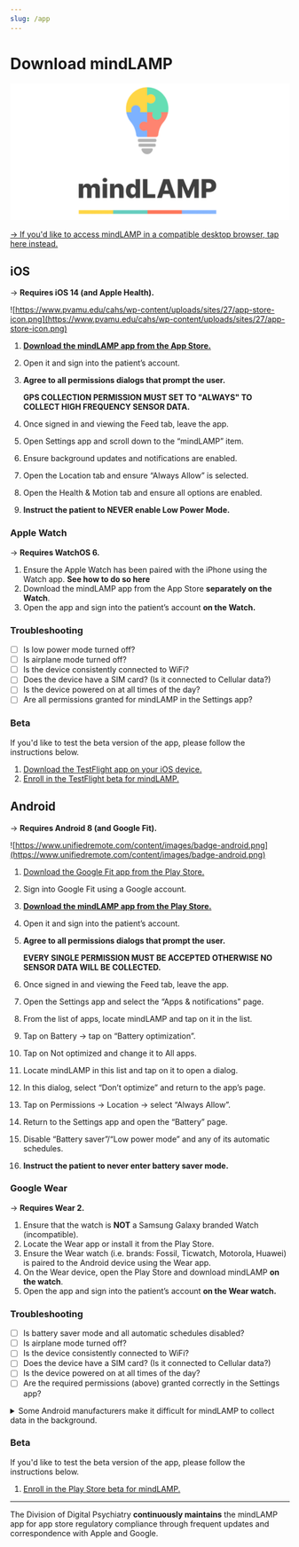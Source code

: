```yaml
---
slug: /app
---
```


# Download mindLAMP

![](/banner.png)

[→ If you'd like to access mindLAMP in a compatible desktop browser, tap here instead.](https://dashboard.lamp.digital)

## iOS

→ **Requires iOS 14 (and Apple Health).**

![https://www.pvamu.edu/cahs/wp-content/uploads/sites/27/app-store-icon.png](https://www.pvamu.edu/cahs/wp-content/uploads/sites/27/app-store-icon.png)

1. [**Download the mindLAMP app from the App Store.**](https://apps.apple.com/us/app/mindlamp/id1495947054)
2. Open it and sign into the patient’s account. 
3. **Agree to all permissions dialogs that prompt the user.**

    **GPS COLLECTION PERMISSION MUST SET TO "ALWAYS" TO COLLECT HIGH FREQUENCY SENSOR DATA.**

4. Once signed in and viewing the Feed tab, leave the app.
5. Open Settings app and scroll down to the “mindLAMP” item.
6. Ensure background updates and notifications are enabled.
7. Open the Location tab and ensure “Always Allow” is selected.
8. Open the Health & Motion tab and ensure all options are enabled.
9. **Instruct the patient to NEVER enable Low Power Mode.**

### Apple Watch

→ **Requires WatchOS 6.**

1. Ensure the Apple Watch has been paired with the iPhone using the Watch app. **See how to do so here**
2. Download the mindLAMP app from the App Store **separately on the Watch**.
3. Open the app and sign into the patient’s account **on the Watch.**

### Troubleshooting

- [ ]  Is low power mode turned off?
- [ ]  Is airplane mode turned off?
- [ ]  Is the device consistently connected to WiFi?
- [ ]  Does the device have a SIM card? (Is it connected to Cellular data?)
- [ ]  Is the device powered on at all times of the day?
- [ ]  Are all permissions granted for mindLAMP in the Settings app?

### Beta

If you'd like to test the beta version of the app, please follow the instructions below.

1. [Download the TestFlight app on your iOS device.](https://apps.apple.com/us/app/testflight/id899247664)
2. [Enroll in the TestFlight beta for mindLAMP.](https://testflight.apple.com/join/TSpdLc6U)

## Android

→ **Requires Android 8 (and Google Fit).**

![https://www.unifiedremote.com/content/images/badge-android.png](https://www.unifiedremote.com/content/images/badge-android.png)

1. [Download the Google Fit app from the Play Store.](https://play.google.com/store/apps/details?id=com.google.android.apps.fitness)
2. Sign into Google Fit using a Google account.
3. [**Download the mindLAMP app from the Play Store.**](https://play.google.com/apps/details?id=digital.lamp.mindlamp) 
4. Open it and sign into the patient’s account. 
5. **Agree to all permissions dialogs that prompt the user.**

    **EVERY SINGLE PERMISSION MUST BE ACCEPTED OTHERWISE NO SENSOR DATA WILL BE COLLECTED.**

6. Once signed in and viewing the Feed tab, leave the app. 
7. Open the Settings app and select the “Apps & notifications” page.
8. From the list of apps, locate mindLAMP and tap on it in the list.
9. Tap on Battery → tap on “Battery optimization”.
10. Tap on Not optimized and change it to All apps.
11. Locate mindLAMP in this list and tap on it to open a dialog.
12. In this dialog, select “Don’t optimize” and return to the app’s page.
13. Tap on Permissions → Location → select “Always Allow”.
14. Return to the Settings app and open the “Battery” page. 
15. Disable “Battery saver”/“Low power mode” and any of its automatic schedules.
16. **Instruct the patient to never enter battery saver mode.**

### Google Wear

→ **Requires Wear 2.**

1. Ensure that the watch is **NOT** a Samsung Galaxy branded Watch (incompatible).
2. Locate the Wear app or install it from the Play Store.
3. Ensure the Wear watch (i.e. brands: Fossil, Ticwatch, Motorola, Huawei) is paired to the Android device using the Wear app. 
4. On the Wear device, open the Play Store and download mindLAMP **on the watch**.
5. Open the app and sign into the patient’s account **on the Wear watch.**

### Troubleshooting

- [ ]  Is battery saver mode and all automatic schedules disabled?
- [ ]  Is airplane mode turned off?
- [ ]  Is the device consistently connected to WiFi?
- [ ]  Does the device have a SIM card? (Is it connected to Cellular data?)
- [ ]  Is the device powered on at all times of the day?
- [ ]  Are the required permissions (above) granted correctly in the Settings app?

<details>

<summary> Some Android manufacturers make it difficult for mindLAMP to collect data in the background.</summary>

![](assets/dont_kill_my_app.png)

Read more at [https://dontkillmyapp.com](https://dontkillmyapp.com/)

> **UPDATE 2021:** Despite Android team's promise to enforce OEMs to be transparent about non-standard app killing, in Android 11 **Samsung has introduced a new severe (default ON) restriction**. Apps can no longer hold wake lock in foreground services. This breaks many use-cases, for instance **health apps are now unable to gather sensoric data for their users**.

**For best results when using the mindLAMP app on Samsung, OnePlus, Huawei, and Xiaomi devices, please visit the Don't Kill My App website and follow the recommendations listed.** 

The mindLAMP smartphone and wearable apps apply all best practices to ensure that data is collected as robustly as possible, but there are some cases where you may need to intervene and configure your device correctly.

</details>

### Beta

If you'd like to test the beta version of the app, please follow the instructions below.

1. [Enroll in the Play Store beta for mindLAMP.](https://play.google.com/apps/testing/digital.lamp.mindlamp)

---

The Division of Digital Psychiatry **continuously maintains** the mindLAMP app for app store regulatory compliance through frequent updates and correspondence with Apple and Google.
